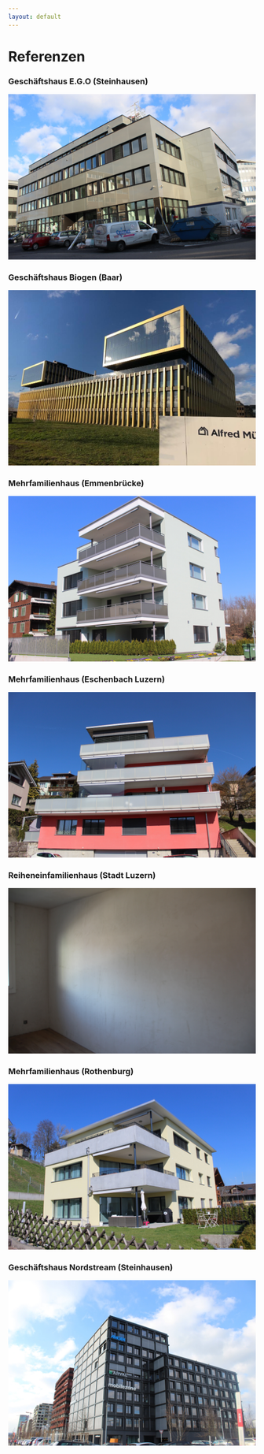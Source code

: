 ```yaml
---
layout: default
---
```


# Referenzen

### Geschäftshaus E.G.O (Steinhausen)
<a href="img/referenzen/steinhausen_geschaeftshaus_ego/IMG_2426-min.jpg" data-toggle="lightbox" data-gallery="steinhausen_ego"  data-footer="Geschäftshaus E.G.O.">
    <img src="img/referenzen/steinhausen_geschaeftshaus_ego/IMG_2426-min.jpg" class="img-fluid">
</a>

<!-- Versteckte Elemente mit data-remote -->
<div data-toggle="lightbox" data-gallery="steinhausen_ego" data-remote="img/referenzen/steinhausen_geschaeftshaus_ego/IMG_2423-min.jpg" data-footer="Geschäftshaus E.G.O." ></div>
<div data-toggle="lightbox" data-gallery="steinhausen_ego" data-remote="img/referenzen/steinhausen_geschaeftshaus_ego/IMG_2445-min.jpg" data-footer="Geschäftshaus E.G.O."></div>
<div data-toggle="lightbox" data-gallery="steinhausen_ego" data-remote="img/referenzen/steinhausen_geschaeftshaus_ego/IMG_2452-min.jpg" data-footer="Geschäftshaus E.G.O."></div>
<div data-toggle="lightbox" data-gallery="steinhausen_ego" data-remote="img/referenzen/steinhausen_geschaeftshaus_ego/IMG_2454-min.jpg" data-footer="Geschäftshaus E.G.O."></div>
<div data-toggle="lightbox" data-gallery="steinhausen_ego" data-remote="img/referenzen/steinhausen_geschaeftshaus_ego/IMG_2463-min.jpg" data-footer="Geschäftshaus E.G.O."></div>




### Geschäftshaus Biogen (Baar)
<a href="img/referenzen/baar_geschaeftshaus_biogen/biogen.jpg" data-toggle="lightbox"  data-footer="Geschäftshaus Biogen (Baar)">
    <img src="img/referenzen/baar_geschaeftshaus_biogen/biogen.jpg" class="img-fluid">
</a>

### Mehrfamilienhaus (Emmenbrücke)
<a href="img/referenzen/emmenbruecke_4famhaus/IMG_2759-min.jpg" data-toggle="lightbox" data-gallery="emmenbruecke_4famhaus"  data-footer="Mehrfamilienhaus (Emmenbrücke)">
    <img src="img/referenzen/emmenbruecke_4famhaus/IMG_2759-min.jpg" class="img-fluid">
</a>

<!-- Versteckte Elemente mit data-remote -->
<div data-toggle="lightbox" data-gallery="emmenbruecke_4famhaus" data-remote="img/referenzen/emmenbruecke_4famhaus/IMG_2763-min.jpg" data-footer="Mehrfamilienhaus (Emmenbrücke)" ></div>
<div data-toggle="lightbox" data-gallery="emmenbruecke_4famhaus" data-remote="img/referenzen/emmenbruecke_4famhaus/IMG_2764-min.jpg" data-footer="Mehrfamilienhaus (Emmenbrücke)"></div>
<div data-toggle="lightbox" data-gallery="emmenbruecke_4famhaus" data-remote="img/referenzen/emmenbruecke_4famhaus/IMG_2767-min.jpg" data-footer="Mehrfamilienhaus (Emmenbrücke)"></div>
<div data-toggle="lightbox" data-gallery="emmenbruecke_4famhaus" data-remote="img/referenzen/emmenbruecke_4famhaus/IMG_2769-min.jpg" data-footer="Mehrfamilienhaus (Emmenbrücke)"></div>



### Mehrfamilienhaus (Eschenbach Luzern)
<a href="img/referenzen/eschenbach_mfh/IMG_2778-min.jpg" data-toggle="lightbox" data-gallery="eschenbach_mfh" data-footer="Mehrfamilienhaus (Eschenbach Luzern)">
    <img src="img/referenzen/eschenbach_mfh/IMG_2778-min.jpg" class="img-fluid">
</a>

<!-- Versteckte Elemente mit data-remote -->
<div data-toggle="lightbox" data-gallery="eschenbach_mfh" data-remote="img/referenzen/eschenbach_mfh/IMG_2779-min.jpg" data-footer="Mehrfamilienhaus (Eschenbach Luzern)" ></div>



### Reiheneinfamilienhaus (Stadt Luzern)
<a href="img/referenzen/littau_reihenhaus/IMG_9949.jpg" data-toggle="lightbox" data-gallery="littau_reihenhaus"  data-footer="Reiheneinfamilienhaus (Stadt Luzern)">
    <img src="img/referenzen/littau_reihenhaus/IMG_9949.jpg" class="img-fluid">
</a>

<!-- Versteckte Elemente mit data-remote -->
<div data-toggle="lightbox" data-gallery="littau_reihenhaus" data-remote="img/referenzen/littau_reihenhaus/IMG_9682.jpg" data-footer="Reiheneinfamilienhaus (Stadt Luzern)" ></div>


### Mehrfamilienhaus (Rothenburg)
<a href="img/referenzen/rothenburg_3famhaus/IMG_2776-min.jpg" data-toggle="lightbox" data-gallery="rothenburg_3famhaus"  data-footer="Mehrfamilienhaus (Rothenburg)">
    <img src="img/referenzen/rothenburg_3famhaus/IMG_2776-min.jpg" class="img-fluid">
</a>

<!-- Versteckte Elemente mit data-remote -->
<div data-toggle="lightbox" data-gallery="rothenburg_3famhaus" data-remote="img/referenzen/rothenburg_3famhaus/IMG_2775-min.jpg" data-footer="Mehrfamilienhaus (Rothenburg)" ></div>


### Geschäftshaus Nordstream (Steinhausen)
<a href="img/referenzen/steinhausen_geschaeftshaus_nordstream/IMG_2417-min.jpg" data-toggle="lightbox" data-gallery="steinhausen_geschaeftshaus_nordstream" data-footer="Geschäftshaus Nordstream (Steinhausen)">
    <img src="img/referenzen/steinhausen_geschaeftshaus_nordstream/IMG_2417-min.jpg" class="img-fluid">
</a>

<!-- Versteckte Elemente mit data-remote -->
<div data-toggle="lightbox" data-gallery="steinhausen_geschaeftshaus_nordstream" data-remote="img/referenzen/steinhausen_geschaeftshaus_nordstream/IMG_2436-min.jpg" data-footer="Geschäftshaus Nordstream (Steinhausen)" ></div>
<div data-toggle="lightbox" data-gallery="steinhausen_geschaeftshaus_nordstream" data-remote="img/referenzen/steinhausen_geschaeftshaus_nordstream/IMG_2438-min.jpg" data-footer="Geschäftshaus Nordstream (Steinhausen)" ></div>
<div data-toggle="lightbox" data-gallery="steinhausen_geschaeftshaus_nordstream" data-remote="img/referenzen/steinhausen_geschaeftshaus_nordstream/IMG_2447-min.jpg" data-footer="Geschäftshaus Nordstream (Steinhausen)" ></div>
<div data-toggle="lightbox" data-gallery="steinhausen_geschaeftshaus_nordstream" data-remote="img/referenzen/steinhausen_geschaeftshaus_nordstream/IMG_2449-min.jpg" data-footer="Geschäftshaus Nordstream (Steinhausen)" ></div>
<div data-toggle="lightbox" data-gallery="steinhausen_geschaeftshaus_nordstream" data-remote="img/referenzen/steinhausen_geschaeftshaus_nordstream/IMG_2450-min.jpg" data-footer="Geschäftshaus Nordstream (Steinhausen)" ></div>


